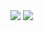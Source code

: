 <div>
<img src="https://raw.githubusercontent.com/abhimanyurajeesh/github-stats/master/generated/overview.svg" />
<img src="https://raw.githubusercontent.com/abhimanyurajeesh/github-stats/master/generated/languages.svg" />
</div>
